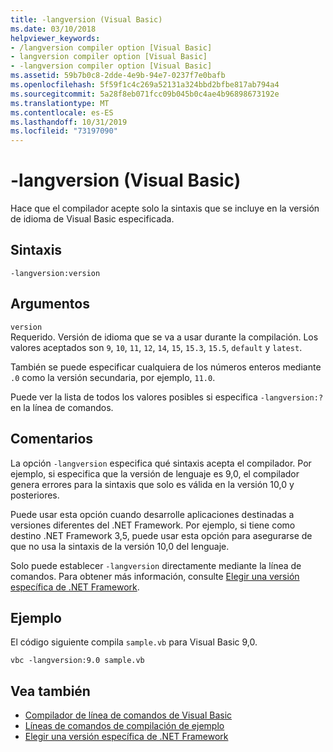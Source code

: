```yaml
---
title: -langversion (Visual Basic)
ms.date: 03/10/2018
helpviewer_keywords:
- /langversion compiler option [Visual Basic]
- langversion compiler option [Visual Basic]
- -langversion compiler option [Visual Basic]
ms.assetid: 59b7b0c8-2dde-4e9b-94e7-0237f7e0bafb
ms.openlocfilehash: 5f59f1c4c269a52131a324bbd2bfbe817ab794a4
ms.sourcegitcommit: 5a28f8eb071fcc09b045b0c4ae4b96898673192e
ms.translationtype: MT
ms.contentlocale: es-ES
ms.lasthandoff: 10/31/2019
ms.locfileid: "73197090"
---
```

# <a name="-langversion-visual-basic"></a>-langversion (Visual Basic)
Hace que el compilador acepte solo la sintaxis que se incluye en la versión de idioma de Visual Basic especificada.  
  
## <a name="syntax"></a>Sintaxis  
  
```console  
-langversion:version  
```  
  
## <a name="arguments"></a>Argumentos  
 `version`  
 Requerido. Versión de idioma que se va a usar durante la compilación. Los valores aceptados son `9`, `10`, `11`, `12`, `14`, `15`, `15.3`, `15.5`, `default` y `latest`.

 También se puede especificar cualquiera de los números enteros mediante `.0` como la versión secundaria, por ejemplo, `11.0`.

 Puede ver la lista de todos los valores posibles si especifica `-langversion:?` en la línea de comandos.  
  
## <a name="remarks"></a>Comentarios  
 La opción `-langversion` especifica qué sintaxis acepta el compilador. Por ejemplo, si especifica que la versión de lenguaje es 9,0, el compilador genera errores para la sintaxis que solo es válida en la versión 10,0 y posteriores.  
  
 Puede usar esta opción cuando desarrolle aplicaciones destinadas a versiones diferentes del .NET Framework. Por ejemplo, si tiene como destino .NET Framework 3,5, puede usar esta opción para asegurarse de que no usa la sintaxis de la versión 10,0 del lenguaje.  
  
 Solo puede establecer `-langversion` directamente mediante la línea de comandos. Para obtener más información, consulte [Elegir una versión específica de .NET Framework](/visualstudio/ide/visual-studio-multi-targeting-overview).  
  
## <a name="example"></a>Ejemplo  
 El código siguiente compila `sample.vb` para Visual Basic 9,0.  
  
```console  
vbc -langversion:9.0 sample.vb  
```  
  
## <a name="see-also"></a>Vea también

- [Compilador de línea de comandos de Visual Basic](../../../visual-basic/reference/command-line-compiler/index.md)
- [Líneas de comandos de compilación de ejemplo](../../../visual-basic/reference/command-line-compiler/sample-compilation-command-lines.md)
- [Elegir una versión específica de .NET Framework](/visualstudio/ide/visual-studio-multi-targeting-overview)
